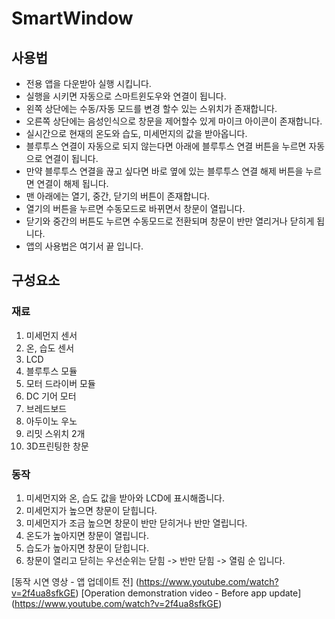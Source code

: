 # SmartWindow

## 사용법

* 전용 앱을 다운받아 실행 시킵니다.
* 실행을 시키면 자동으로 스마트윈도우와 연결이 됩니다.
* 왼쪽 상단에는 수동/자동 모드를 변경 할수 있는 스위치가 존재합니다.
* 오른쪽 상단에는 음성인식으로 창문을 제어할수 있게 마이크 아이콘이 존재합니다.
* 실시간으로 현재의 온도와 습도, 미세먼지의 값을 받아옵니다.
* 블루투스 연결이 자동으로 되지 않는다면 아래에 블루투스 연결 버튼을 누르면 자동으로 연결이 됩니다.
* 만약 블루투스 연결을 끊고 싶다면 바로 옆에 있는 블루투스 연결 해제 버튼을 누르면 연결이 해제 됩니다.
* 맨 아래에는 열기, 중간, 닫기의 버튼이 존재합니다.
* 열기의 버튼을 누르면 수동모드로 바뀌면서 창문이 열립니다.
* 닫기와 중간의 버튼도 누르면 수동모드로 전환되며 창문이 반만 열리거나 닫히게 됩니다.
* 앱의 사용법은 여기서 끝 입니다.

## 구성요소

### 재료

1. 미세먼지 센서
2. 온, 습도 센서
3. LCD
4. 블루투스 모듈
5. 모터 드라이버 모듈
6. DC 기어 모터
7. 브레드보드
8. 아두이노 우노
9. 리밋 스위치 2개
10. 3D프린팅한 창문

### 동작
1. 미세먼지와 온, 습도 값을 받아와 LCD에 표시해줍니다.
2. 미세먼지가 높으면 창문이 닫힙니다.
3. 미세먼지가 조금 높으면 창문이 반만 닫히거나 반만 열립니다.
4. 온도가 높아지면 창문이 열립니다.
5. 습도가 높아지면 창문이 닫힙니다.
6. 창문이 열리고 닫히는 우선순위는 닫힘 -> 반만 닫힘 -> 열림 순 입니다.

[동작 시연 영상 - 앱 업데이트 전] (https://www.youtube.com/watch?v=2f4ua8sfkGE)
[Operation demonstration video - Before app update] (https://www.youtube.com/watch?v=2f4ua8sfkGE)
